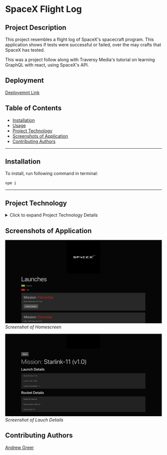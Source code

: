 # SpaceX Flight Log


## Project Description

This project resembles a flight log of SpaceX's spacecraft program. This application shows if tests were successful or failed, over the may crafts that SpaceX has tested. 

This was a project follow along with Traversy Media's tutorial on learning GraphQL with react, using SpaceX's API. 

## Deployment

[Deployemnt Link](https://sheltered-tor-03736.herokuapp.com/)



## Table of Contents
  * [Installation](#installation)
  * [Usage](#usage)
  * [Project Technology](#project-technology)
  * [Screenshots of Application](#screenshots-of-application)
  * [Contributing Authors](#contributing-authors)

----
## Installation
To install, run following command in terminal:
  
```
npm i
```

 
----

## Project Technology
<details>
    <summary markdown="span">Click to expand Project Technology Details</summary>

Languages
- HTML
- CSS
- Javascript


Libraries
- [React.js](reactjs.org)
- [Node.js](nodejs.org)

npm Packages
-grapghql
-express
-express-graphql
-eslint
-axios
-concurrently
-cors
-react
-react-apollo
-react-moment
-moment
-react-router-dom

CSS Framework
- bootstrap

Cloud Server
- [Heroku](heroku.com/)

</details>


## Screenshots of Application


![Landing Page](public/homescreen.png)
*Screenshot of Homescreen*

![Category Page](public/rocketdetails.png)
*Screenshot of Lauch Details*





## Contributing Authors

[Andrew Greer](https://github.com/andrewpaulgreer)